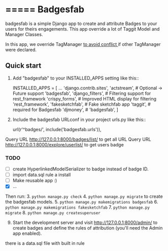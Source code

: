 
=====
Badgesfab
=====

badgesfab is a simple Django app to create and attribute Badges to your
users for theirs engagements. This app override a lot of Taggit Model and 
Manager Classes.

In this app, we override TagManager [to avoid conflict ](http://django-taggit.readthedocs.io/en/latest/changelog.html?highlight=multiple#id28) if other TagManager 
were declared.


Quick start
-----------

1. Add "badgesfab" to your INSTALLED_APPS setting like this::

    INSTALLED_APPS = [
        ...
        'django.contrib.sites',
        'actstream', # Optional -> Future support
        'badgesfab',
        'django_filters', # Filtering support for rest_framework
        'crispy_forms', # Improved HTML display for filtering
        'rest_framework',
        'fakesketchfab', # Fake sketchfab app
        'taggit', # required for Badgesfab
        'djmoney', # 
        'badgesfab',
    ]

2. Include the badgesfab URLconf in your project urls.py like this::

    url(r'^badges/', include('badgesfab.urls')),
    
Query URL http://127.0.0.1:8000/badges/list/ to get all URL
Query URL http://127.0.0.1:8000/explore/userlist/ to get users badge

### TODO

- [ ] create HyperlinkedModelSerializer to badge instead of badge ID.
- [ ] import data.sql rule a install
- [ ] Make reusable app :)
- [x] ...

Then run:
3.  `python manage.py check`
4.  `python manage.py migrate` to create the badgesfab models.
5.  `python manage.py makemigrations badgesfab`
6.  `python manage.py makemigrations fakesketchfab`
7.  `python manage.py migrate`
8.  `python manage.py createsuperuser`


9. Start the development server and visit http://127.0.0.1:8000/admin/
   to create badges and define the rules of attribution
   (you'll need the Admin app enabled).

there is a data.sql file with built in rule

